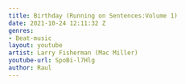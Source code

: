 ```yaml
---
title: Birthday (Running on Sentences:Volume 1)
date: 2021-10-24 12:11:32 Z
genres:
- Beat-music
layout: youtube
artist: Larry Fisherman (Mac Miller)
youtube-url: SpoBi-l7Hlg
author: Raul
---
```



